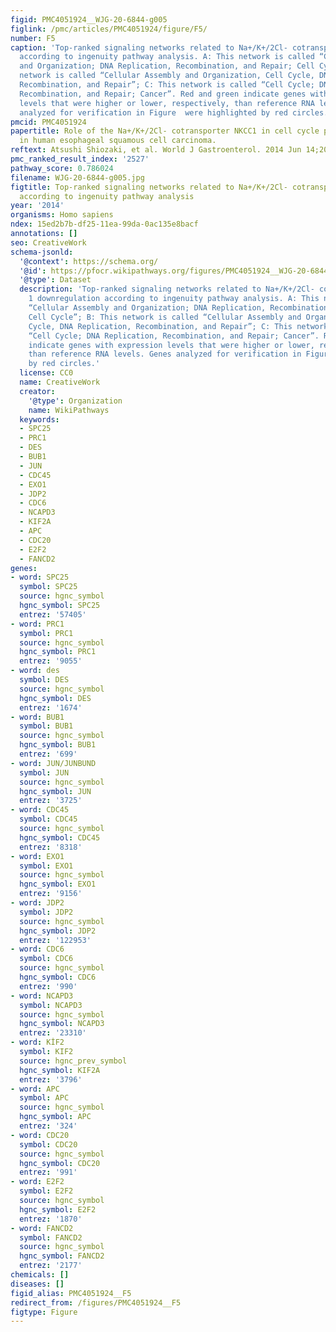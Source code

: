 ```yaml
---
figid: PMC4051924__WJG-20-6844-g005
figlink: /pmc/articles/PMC4051924/figure/F5/
number: F5
caption: 'Top-ranked signaling networks related to Na+/K+/2Cl- cotransporter 1 downregulation
  according to ingenuity pathway analysis. A: This network is called “Cellular Assembly
  and Organization; DNA Replication, Recombination, and Repair; Cell Cycle”; B: This
  network is called “Cellular Assembly and Organization, Cell Cycle, DNA Replication,
  Recombination, and Repair”; C: This network is called “Cell Cycle; DNA Replication,
  Recombination, and Repair; Cancer”. Red and green indicate genes with expression
  levels that were higher or lower, respectively, than reference RNA levels. Genes
  analyzed for verification in Figure  were highlighted by red circles.'
pmcid: PMC4051924
papertitle: Role of the Na+/K+/2Cl- cotransporter NKCC1 in cell cycle progression
  in human esophageal squamous cell carcinoma.
reftext: Atsushi Shiozaki, et al. World J Gastroenterol. 2014 Jun 14;20(22):6844-6859.
pmc_ranked_result_index: '2527'
pathway_score: 0.786024
filename: WJG-20-6844-g005.jpg
figtitle: Top-ranked signaling networks related to Na+/K+/2Cl- cotransporter 1 downregulation
  according to ingenuity pathway analysis
year: '2014'
organisms: Homo sapiens
ndex: 15ed2b7b-df25-11ea-99da-0ac135e8bacf
annotations: []
seo: CreativeWork
schema-jsonld:
  '@context': https://schema.org/
  '@id': https://pfocr.wikipathways.org/figures/PMC4051924__WJG-20-6844-g005.html
  '@type': Dataset
  description: 'Top-ranked signaling networks related to Na+/K+/2Cl- cotransporter
    1 downregulation according to ingenuity pathway analysis. A: This network is called
    “Cellular Assembly and Organization; DNA Replication, Recombination, and Repair;
    Cell Cycle”; B: This network is called “Cellular Assembly and Organization, Cell
    Cycle, DNA Replication, Recombination, and Repair”; C: This network is called
    “Cell Cycle; DNA Replication, Recombination, and Repair; Cancer”. Red and green
    indicate genes with expression levels that were higher or lower, respectively,
    than reference RNA levels. Genes analyzed for verification in Figure  were highlighted
    by red circles.'
  license: CC0
  name: CreativeWork
  creator:
    '@type': Organization
    name: WikiPathways
  keywords:
  - SPC25
  - PRC1
  - DES
  - BUB1
  - JUN
  - CDC45
  - EXO1
  - JDP2
  - CDC6
  - NCAPD3
  - KIF2A
  - APC
  - CDC20
  - E2F2
  - FANCD2
genes:
- word: SPC25
  symbol: SPC25
  source: hgnc_symbol
  hgnc_symbol: SPC25
  entrez: '57405'
- word: PRC1
  symbol: PRC1
  source: hgnc_symbol
  hgnc_symbol: PRC1
  entrez: '9055'
- word: des
  symbol: DES
  source: hgnc_symbol
  hgnc_symbol: DES
  entrez: '1674'
- word: BUB1
  symbol: BUB1
  source: hgnc_symbol
  hgnc_symbol: BUB1
  entrez: '699'
- word: JUN/JUNBUND
  symbol: JUN
  source: hgnc_symbol
  hgnc_symbol: JUN
  entrez: '3725'
- word: CDC45
  symbol: CDC45
  source: hgnc_symbol
  hgnc_symbol: CDC45
  entrez: '8318'
- word: EXO1
  symbol: EXO1
  source: hgnc_symbol
  hgnc_symbol: EXO1
  entrez: '9156'
- word: JDP2
  symbol: JDP2
  source: hgnc_symbol
  hgnc_symbol: JDP2
  entrez: '122953'
- word: CDC6
  symbol: CDC6
  source: hgnc_symbol
  hgnc_symbol: CDC6
  entrez: '990'
- word: NCAPD3
  symbol: NCAPD3
  source: hgnc_symbol
  hgnc_symbol: NCAPD3
  entrez: '23310'
- word: KİF2
  symbol: KIF2
  source: hgnc_prev_symbol
  hgnc_symbol: KIF2A
  entrez: '3796'
- word: APC
  symbol: APC
  source: hgnc_symbol
  hgnc_symbol: APC
  entrez: '324'
- word: CDC20
  symbol: CDC20
  source: hgnc_symbol
  hgnc_symbol: CDC20
  entrez: '991'
- word: E2F2
  symbol: E2F2
  source: hgnc_symbol
  hgnc_symbol: E2F2
  entrez: '1870'
- word: FANCD2
  symbol: FANCD2
  source: hgnc_symbol
  hgnc_symbol: FANCD2
  entrez: '2177'
chemicals: []
diseases: []
figid_alias: PMC4051924__F5
redirect_from: /figures/PMC4051924__F5
figtype: Figure
---
```

